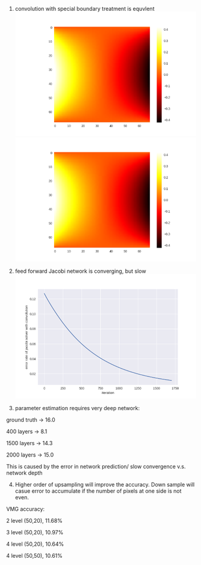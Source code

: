
1. convolution with special boundary treatment is equvlent
![u_gt](./data/heat_transfer/ground_truth_u.png)
![u_conv](./data/heat_transfer/jacobi_wx_it612.png)


2. feed forward Jacobi network is converging, but slow
![Jacobi_forward_convergence](./data/heat_transfer/jacobi_wx_convergence.png)

3. parameter estimation requires very deep network:

ground truth -> 16.0

400 layers -> 8.1

1500 layers -> 14.3

2000 layers -> 15.0

This is caused by the error in network prediction/ slow convergence v.s. network depth

4. Higher order of upsampling will improve the accuracy.
Down sample will casue error to accumulate if the number of pixels at one side is not even.

VMG accuracy:

2 level (50,20), 11.68%

3 level (50,20), 10.97%

4 level (50,20), 10.64%

4 level (50,50), 10.61%
